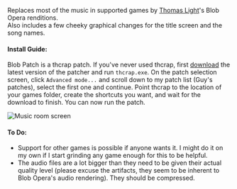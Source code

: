 Replaces most of the music in supported games by [Thomas Light](https://www.youtube.com/channel/UCstM7ToXNepL-TZxiuRZ21w)'s Blob Opera renditions.<br>Also includes a few cheeky graphical changes for the title screen and the song names.

#### Install Guide:

Blob Patch is a thcrap patch. If you've never used thcrap, first [download](https://www.thpatch.net/wiki/Touhou_Patch_Center:Download) the latest version of the patcher and run `thcrap.exe`. On the patch selection screen, click `Advanced mode...` and scroll down to my patch list (Guy's patches), select the first one and continue. Point thcrap to the location of your games folder, create the shortcuts you want, and wait for the download to finish. You can now run the patch.

![Music room screen](https://i.imgur.com/ufLIHxV.png)

#### To Do:
- Support for other games is possible if anyone wants it. I might do it on my own if I start grinding any game enough for this to be helpful.
- The audio files are a lot bigger than they need to be given their actual quality level (please excuse the artifacts, they seem to be inherent to Blob Opera's audio rendering). They should be compressed.

